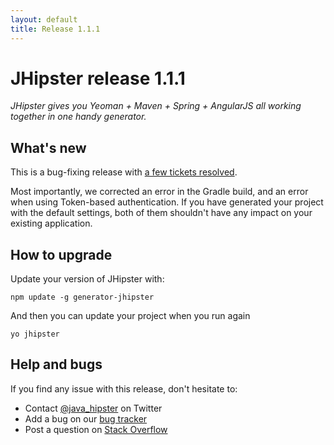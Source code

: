 ```yaml
---
layout: default
title: Release 1.1.1
---
```


JHipster release 1.1.1
==================

*JHipster gives you Yeoman + Maven + Spring + AngularJS all working together in one handy generator.*

What's new
----------

This is a bug-fixing release with [a few tickets resolved](https://github.com/jhipster/generator-jhipster/issues?q=milestone%3A1.1.1+is%3Aclosed).

Most importantly, we corrected an error in the Gradle build, and an error when using Token-based authentication. If you have generated your project with the default settings, both of them shouldn't have any impact on your existing application.


How to upgrade
------------

Update your version of JHipster with:

```
npm update -g generator-jhipster
```

And then you can update your project when you run again

```
yo jhipster
```

Help and bugs
--------------

If you find any issue with this release, don't hesitate to:

- Contact [@java_hipster](https://twitter.com/java_hipster) on Twitter
- Add a bug on our [bug tracker](https://github.com/jhipster/generator-jhipster/issues?state=open)
- Post a question on [Stack Overflow](http://stackoverflow.com/tags/jhipster/info)

